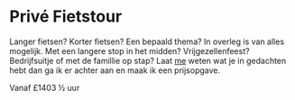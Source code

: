 # Privé Fietstour

Langer fietsen? Korter fietsen? Een bepaald thema? In overleg is van alles
mogelijk. Met een langere stop in het midden? Vrijgezellenfeest? Bedrijfsuitje
of met de famillie op stap? Laat [me](mailto:ans@nlgids.london) weten wat je in
gedachten hebt dan ga ik er achter aan en maak ik een prijsopgave.

Vanaf <span class="price">£140</span><span class="duration">3 &frac12; uur</span>
